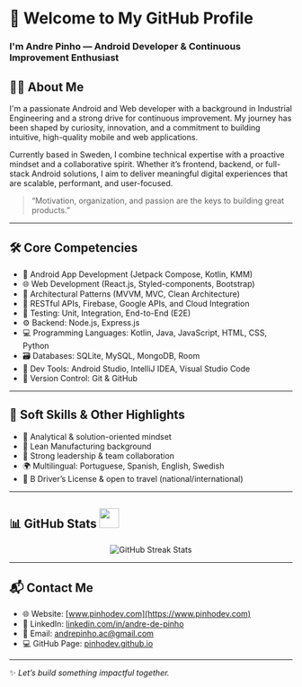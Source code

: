 <!-- Title -->
# 👋 Welcome to My GitHub Profile
### I'm Andre Pinho — Android Developer & Continuous Improvement Enthusiast

<!-- About Me -->
## 👨‍💻 About Me

I'm a passionate Android and Web developer with a background in Industrial Engineering and a strong drive for continuous improvement. My journey has been shaped by curiosity, innovation, and a commitment to building intuitive, high-quality mobile and web applications.

Currently based in Sweden, I combine technical expertise with a proactive mindset and a collaborative spirit. Whether it’s frontend, backend, or full-stack Android solutions, I aim to deliver meaningful digital experiences that are scalable, performant, and user-focused.

> “Motivation, organization, and passion are the keys to building great products.”

---

## 🛠️ Core Competencies

- 📱 Android App Development (Jetpack Compose, Kotlin, KMM)
- 🌐 Web Development (React.js, Styled-components, Bootstrap)
- 🧱 Architectural Patterns (MVVM, MVC, Clean Architecture)
- 🔌 RESTful APIs, Firebase, Google APIs, and Cloud Integration
- 🧪 Testing: Unit, Integration, End-to-End (E2E)
- ⚙️ Backend: Node.js, Express.js
- 💻 Programming Languages: Kotlin, Java, JavaScript, HTML, CSS, Python
- 🗃️ Databases: SQLite, MySQL, MongoDB, Room
- 🔧 Dev Tools: Android Studio, IntelliJ IDEA, Visual Studio Code
- 🔁 Version Control: Git & GitHub

---

## 🌟 Soft Skills & Other Highlights

- 🧠 Analytical & solution-oriented mindset  
- 🔄 Lean Manufacturing background  
- 🤝 Strong leadership & team collaboration  
- 🌍 Multilingual: Portuguese, Spanish, English, Swedish  
- 🚗 B Driver’s License & open to travel (national/international)

---

<!-- GitHub Stats -->
## 📊 GitHub Stats <img src="https://i.pinimg.com/originals/65/c4/f4/65c4f452571be1261e9c623f7da488ac.gif" width="35" />

<p align="center">
  <img src="https://github-readme-streak-stats.herokuapp.com/?user=pinhodev" alt="GitHub Streak Stats" />
</p>

---

## 📬 Contact Me

- 🌐 Website: [www.pinhodev.com](https://www.pinhodev.com)  
- 💼 LinkedIn: [linkedin.com/in/andre-de-pinho](https://www.linkedin.com/in/andre-de-pinho)  
- 📧 Email: andrepinho.ac@gmail.com  
- 💻 GitHub Page: [pinhodev.github.io](https://pinhodev.github.io/PinhoDev/)

---

✨ *Let’s build something impactful together.*  
